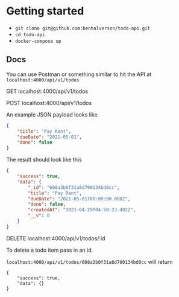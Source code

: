 # Getting started

- `git clone git@github.com:benhalverson/todo-api.git`
- `cd todo-api`
- `docker-compose up`


## Docs

You can use Postman or something similar to hit the API at `localhost:4000/api/v1/todos`

GET localhost:4000/api/v1/todos

POST localhost:4000/api/v1/todos

An example JSON payload looks like
```JSON
{
    "title": "Pay Rent",
    "dueDate": "2021-05-01",
    "done": false
}
```

The result should look like this
```JSON
{
    "success": true,
    "data": {
        "_id": "608a3b0f31a8d700134bd0cc",
        "title": "Pay Rent",
        "dueDate": "2021-05-01T00:00:00.000Z",
        "done": false,
        "createdAt": "2021-04-29T04:50:23.492Z",
        "__v": 0
    }
}
```

DELETE localhost:4000/api/v1/todos/:id

To delete a todo item pass in an id.

`localhost:4000/api/v1/todos/608a3b0f31a8d700134bd0cc` will return

```
{
    "success": true,
    "data": {}
}
```